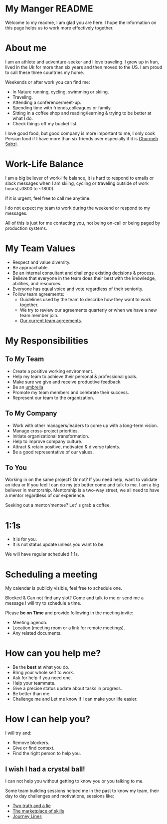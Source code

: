 # My Manger README
Welcome to my readme, I am glad you are here. I hope the information on this page helps us to work more effectively together.

# About me
I am an athlete and adventure-seeker and I love traveling. I grew up in Iran, lived in the Uk for more than six years and then moved to the US. I am proud to call these three countries my home.

Weekends or after work you can find me:

- In Nature running, cycling, swimming or skiing.
- Traveling.
- Attending a conference/meet-up.
- Spending time with friends,colleagues or family.
- Sitting in a coffee shop and reading/learning  & trying to be better at what I do.
- Check things off my bucket list.


I love good food, but good company is more important to me, I only cook Persian food if I have more than six friends over especially if it is [Ghormeh Sabzi](https://en.wikipedia.org/wiki/Ghormeh_sabzi).


# Work-Life Balance

I am a big believer of work-life balance, it is hard to respond to emails or slack messages when I am skiing, cycling or traveling outside of work hours(~0800 to ~1800).

If it is urgent, feel free to call me anytime.

I do not expect my team to work during the weekend or respond to my messages.

All of this is just for me contacting you, not being on-call or being paged by production systems.


# My Team Values
- Respect and value diversity.
- Be approachable.
- Be an internal consultant and challenge existing decisions & process.
- Believe that everyone in the team does their best with the knowledge, abilities, and resources.
- Everyone has equal voice and vote regardless of their seniority.
- Follow team agreements:
  - Guidelines used by the team to describe how they want to work together.
  - We try to review our agreements quarterly or when we have a new team member join.
  - [Our current team agreements](teamAgreements.md).
  

# My Responsibilities

## To My Team
- Create a positive working environment.
- Help my team to achieve their personal & professional goals.
- Make sure we give and receive productive feedback.
- Be an [umbrella](https://blog.usejournal.com/the-umbrella-theory-of-management-6d062ccc0d88)
- Promote my team members and celebrate their success.
- Represent our team to the organization.


## To My Company
- Work with other managers/leaders to come up with a long-term vision.
- Manage cross-project priorities.
- Initiate organizational transformation.
- Help to improve company culture.
- Attract & retain positive, motivated & diverse talents.
- Be a good representative of our values.


## To You
Working in on the same project? Or not? If you need help, want to validate an idea or If you feel I can do my job better come and talk to me. I am a big believer in mentorship. Mentorship is a two-way street, we all need to have a mentor regardless of our experience.

Seeking out a mentor/mentee? Let' s grab a coffee.

# 1:1s
- It is for you.
- It is not status update unless you want to be.

We will have regular scheduled 1:1s.

# Scheduling a  meeting
My calendar is publicly visible, feel free to schedule one.

Blocked & Can not find any slot? Come and talk to me or send me a message I will try to schedule a time.

Please **be on Time** and provide following in the meeting invite:

- Meeting agenda.
- Location (meeting room or a link for remote meetings).
- Any related documents.


# How can you help me?
- Be the **best** at what you do.
- Bring your whole self to work.
- Ask for help if you need one.
- Help your teammate.
- Give a precise status update about tasks in progress.
- Be better than me.
- Challenge me and Let me know if I can make your life easier.


# How I can help you?
I will try and:
- Remove blockers.
- Give or find context.
- Find the right person to help you.


## I wish I had a crystal ball! 
I can not help you without getting to know you or you talking to me.

Some team building sessions helped me in the past to know my team, their day to day challenges and motivations, sessions like:

- [Two truth and a lie](https://github.com/elhamrastkhadiv/orgtransformation/blob/master/offsite/sessions/Two%20truths%20and%20one%20lie.md)
- [The marketplace of skills](https://github.com/elhamrastkhadiv/orgtransformation/blob/master/offsite/sessions/Market%20Place%20of%20Skills.md)
- [Journey Lines](https://github.com/elhamrastkhadiv/orgtransformation/blob/master/offsite/sessions/JourneyLines.md)
